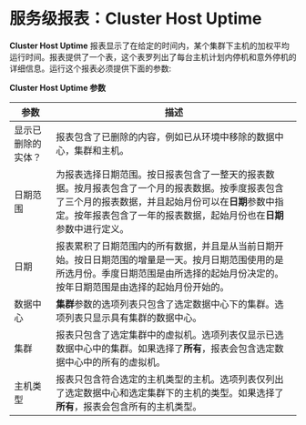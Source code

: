 # 服务级报表：Cluster Host Uptime

**Cluster Host Uptime** 报表显示了在给定的时间内，某个集群下主机的加权平均运行时间。报表提供了一个表，这个表罗列出了每台主机计划内停机和意外停机的详细信息。运行这个报表必须提供下面的参数:

**Cluster Host Uptime 参数**

| 参数 | 描述 |
| ---- | ---- |
| 显示已删除的实体？ | 报表包含了已删除的内容，例如已从环境中移除的数据中心，集群和主机。 |
| 日期范围 | 为报表选择日期范围。按日报表包含了一整天的报表数据。按月报表包含了一个月的报表数据。按季度报表包含了三个月的报表数据，并且起始月份可以在**日期**参数中指定。按年报表包含了一年的报表数据，起始月份也在**日期**参数中进行定义。 |
| 日期 | 报表累积了日期范围内的所有数据，并且是从当前日期开始。按日日期范围的增量是一天。按月日期范围使用的是所选月份。季度日期范围是由所选择的起始月份决定的。按年日期范围是由选择的起始月份开始的。 |
| 数据中心 | **集群**参数的选项列表只包含了选定数据中心下的集群。选项列表只显示具有集群的数据中心。 |
| 集群 | 报表只包含了选定集群中的虚拟机。选项列表仅显示已选数据中心中的集群。如果选择了**所有**，报表会包含选定数据中心中的所有的虚拟机。 |
| 主机类型 | 报表只包含符合选定的主机类型的主机。选项列表仅列出了选定数据中心和选定集群下的主机的类型。如果选择了**所有**，报表会包含所有的主机类型。 |
